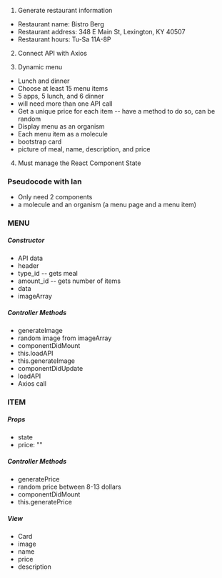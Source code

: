 1. Generate restaurant information
* Restaurant name: Bistro Berg
* Restaurant address: 348 E Main St, Lexington, KY 40507
* Restaurant hours: Tu-Sa 11A-8P

2. Connect API with Axios

3. Dynamic menu
* Lunch and dinner
* Choose at least 15 menu items
 * 5 apps, 5 lunch, and 6 dinner
 * will need more than one API call
* Get a unique price for each item -- have a method to do so, can be random
* Display menu as an organism
* Each menu item as a molecule
 * bootstrap card
 * picture of meal, name, description, and price

4. Must manage the React Component State

### Pseudocode with Ian
* Only need 2 components
 * a molecule and an organism (a menu page and a menu item)

### MENU
##### Constructor
* API data
 * header
 * type_id -- gets meal
 * amount_id -- gets number of items
 * data
* imageArray

##### Controller Methods
* generateImage
 * random image from imageArray
* componentDidMount
 * this.loadAPI
 * this.generateImage
* componentDidUpdate
* loadAPI
 * Axios call

### ITEM
##### Props
* state
 * price: ""

##### Controller Methods
* generatePrice
 * random price between 8-13 dollars
* componentDidMount
 * this.generatePrice

##### View
* Card
 * image
 * name
 * price
 * description